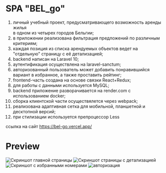 # SPA "BEL_go"

1. личный учебный проект, предусматривающего возможность аренды жилья <br>
	в одном из четырех городов Бельгии;
2. в приложении реализована фильтрация предложений по различным критериям;
3. каждая позиция из списка арендуемых объектов ведет на "отдельную" страницу с её детализацией;
4. backend написан на Laravel 10;
5. аутентификация осуществлена на laravel-sanctum;
6. авторизованный пользователь может добавить понравившийся вариант в избранное, а также проставить рейтинг;
7. frontend-часть создана на основе связки React+Redux;
8. для работы с данными используется MySQL;
9. backend приложение разворачивается на render.com с использованием docker;
10. сборка клиентской части осуществялется через webpack;
11. реализована адаптивная сетка для мобильной, планшетной и десктопной версий;
12. при стилизации используется препроцессор Less

ссылка на сайт https://bel-go.vercel.app/
# Preview
<image src="assets/main.png" alt="Скриншот главной страницы">

<image src="assets/details.png" alt="Скриншот страницы с детализацией">

<image src="assets/favorites.png" alt="Скриншот с избранными номерами">

<image src="assets/auth.png" alt="авторизация">